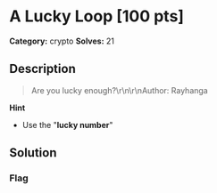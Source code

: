 # A Lucky Loop [100 pts]

**Category:** crypto
**Solves:** 21

## Description
>Are you lucky enough?\r\n\r\nAuthor: Rayhanga

**Hint**
* Use the "**lucky number**"

## Solution

### Flag

